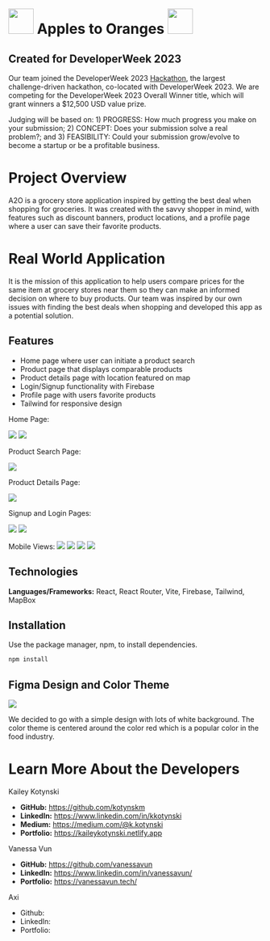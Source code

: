 # <img src="/src/assets/img/icons8-fruits-flaticons.png" width='50px'> Apples to Oranges <img src="/src/assets/img/icons8-fruits-flaticons.png" width='50px'>

## Created for DeveloperWeek 2023

Our team joined the DeveloperWeek 2023 [Hackathon](https://developerweek-2023-hackathon.devpost.com/), the largest challenge-driven hackathon, co-located with DeveloperWeek 2023. We are competing for the DeveloperWeek 2023 Overall Winner title, which will grant winners a $12,500 USD value prize.

Judging will be based on: 1) PROGRESS: How much progress you make on your submission; 2) CONCEPT: Does your submission solve a real problem?; and 3) FEASIBILITY: Could your submission grow/evolve to become a startup or be a profitable business.

# Project Overview

A2O is a grocery store application inspired by getting the best deal when shopping for groceries. It was created with the savvy shopper in mind, with features such as discount banners, product locations, and a profile page where a user can save their favorite products.

# Real World Application

It is the mission of this application to help users compare prices for the same item at grocery stores near them so they can make an informed decision on where to buy products. Our team was inspired by our own issues with finding the best deals when shopping and developed this app as a potential solution.

## Features

- Home page where user can initiate a product search
- Product page that displays comparable products
- Product details page with location featured on map
- Login/Signup functionality with Firebase
- Profile page with users favorite products
- Tailwind for responsive design

Home Page:

<img src="src/assets/README/home.png">
<img src="src/assets/README/home-2.png">

Product Search Page:

<img src="src/assets/README/searchpage.png">

Product Details Page:

<img src="src/assets/README/details.png">

Signup and Login Pages:

<img src="src/assets/README/signup.png">
<img src="src/assets/README/login.png">

Mobile Views:
<img src="src/assets/README/mobile-home.png">
<img src="src/assets/README/mobile-menu.png">
<img src="src/assets/README/mobile-products.png">
<img src="src/assets/README/mobile-map.png">

## Technologies

**Languages/Frameworks:** React, React Router, Vite, Firebase, Tailwind, MapBox

## Installation

Use the package manager, npm, to install dependencies.

```bash
npm install
```

## Figma Design and Color Theme

<img src="src/assets/README/figma.png">

We decided to go with a simple design with lots of white background. The color theme is centered around the color red which is a popular color in the food industry.

# Learn More About the Developers

Kailey Kotynski

- **GitHub:** https://github.com/kotynskm
- **LinkedIn:** https://www.linkedin.com/in/kkotynski
- **Medium:** https://medium.com/@k.kotynski
- **Portfolio:** https://kaileykotynski.netlify.app

Vanessa Vun

- **GitHub:** https://github.com/vanessavun
- **LinkedIn:** https://www.linkedin.com/in/vanessavun/
- **Portfolio:** https://vanessavun.tech/

Axi
- Github:
- LinkedIn:
- Portfolio:
